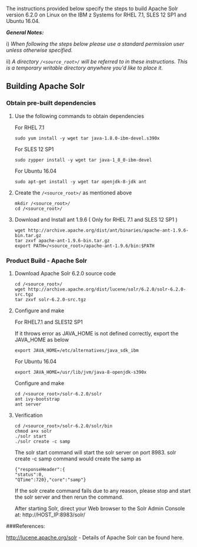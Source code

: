 
The instructions provided below specify the steps to build Apache Solr version 6.2.0 on Linux on the IBM z Systems for RHEL 7.1, SLES 12 SP1 and Ubuntu 16.04.

_**General Notes:**_ 	

i) _When following the steps below please use a standard permission user unless otherwise specified._
	 
ii) _A directory `/<source_root>/` will be referred to in these instructions. This is a temporary writable directory anywhere you'd like to place it._

## Building Apache Solr

### Obtain pre-built dependencies

1. Use the following commands to obtain dependencies

    For RHEL 7.1
    ```shell
    sudo yum install -y wget tar java-1.8.0-ibm-devel.s390x
    ```
    
    For SLES 12 SP1
    ```shell
    sudo zypper install -y wget tar java-1_8_0-ibm-devel
    ```

    For Ubuntu 16.04
    ```shell
    sudo apt-get install -y wget tar openjdk-8-jdk ant
    ```
2. Create the `/<source_root>/` as mentioned above

    ```shell
    mkdir /<source_root>/
    cd /<source_root>/
    ```
3. Download and Install ant 1.9.6 ( Only for RHEL 7.1 and SLES 12 SP1 )

	```
	wget http://archive.apache.org/dist/ant/binaries/apache-ant-1.9.6-bin.tar.gz
	tar zxvf apache-ant-1.9.6-bin.tar.gz
	export PATH=/<source_root>/apache-ant-1.9.6/bin:$PATH
	```
	
### Product Build - Apache Solr

1. Download Apache Solr 6.2.0 source code

	```shell
	cd /<source_root>/
	wget http://archive.apache.org/dist/lucene/solr/6.2.0/solr-6.2.0-src.tgz
	tar zxvf solr-6.2.0-src.tgz
	```
2. Configure and make

	For RHEL7.1 and SLES12 SP1 
    
	If it throws error as JAVA_HOME is not defined correctly, export the JAVA_HOME as below
    ```shell
    export JAVA_HOME=/etc/alternatives/java_sdk_ibm
    ```
    For Ubuntu 16.04
	```shell
    export JAVA_HOME=/usr/lib/jvm/java-8-openjdk-s390x
    ```
	
	Configure and make
    ```shell
	cd /<source_root>/solr-6.2.0/solr
	ant ivy-bootstrap
	ant server
	```

3. Verification

    ```shell
    cd /<source_root>/solr-6.2.0/solr/bin
    chmod a+x solr
    ./solr start
    ./solr create -c samp
    ```
    The solr start command will start the solr server on port 8983. solr create -c samp command would create the samp as
    ```
    {"responseHeader":{
    "status":0,
    "QTime":720},"core":"samp"}
    ```
    If the solr create command fails due to any reason, please stop and start the solr server and then rerun the command. 
	    
	After starting Solr, direct your Web browser to the Solr Admin Console at: http://HOST_IP:8983/solr/

###References:

http://lucene.apache.org/solr - Details of Apache Solr can be found here.
